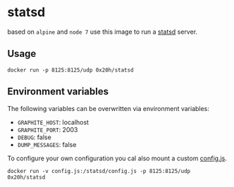 # statsd

based on `alpine` and `node 7` use this image to run a [statsd](https://github.com/etsy/statsd) server.

## Usage

```
docker run -p 8125:8125/udp 0x20h/statsd
```

## Environment variables

The following variables can be overwritten via environment variables:

- `GRAPHITE_HOST`: localhost
- `GRAPHITE_PORT`: 2003
- `DEBUG`: false
- `DUMP_MESSAGES`: false

To configure your own configuration you cal also mount a custom
[config.js](https://raw.githubusercontent.com/etsy/statsd/master/exampleConfig.js).

```
docker run -v config.js:/statsd/config.js -p 8125:8125/udp 0x20h/statsd
```

